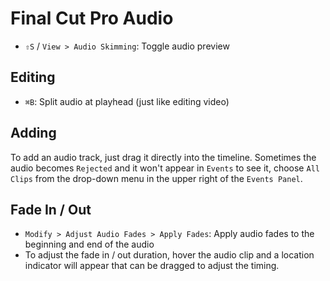 # Final Cut Pro Audio

- `⇧S` / `View > Audio Skimming`: Toggle audio preview

## Editing

- `⌘B`: Split audio at playhead (just like editing video)

## Adding

To add an audio track, just drag it directly into the timeline. Sometimes the audio becomes `Rejected` and it won't appear in `Events` to see it, choose `All Clips` from the drop-down menu in the upper right of the `Events Panel`.

## Fade In / Out

- `Modify > Adjust Audio Fades > Apply Fades`: Apply audio fades to the beginning and end of the audio
- To adjust the fade in / out duration, hover the audio clip and a location indicator will appear that can be dragged to adjust the timing.
